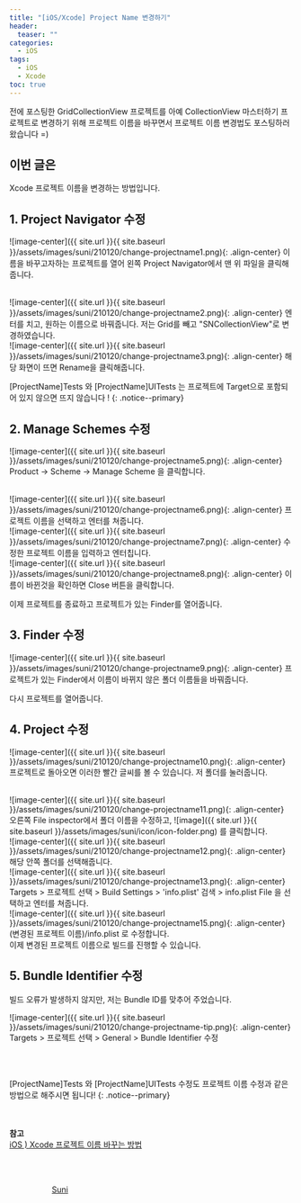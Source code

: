 ```yaml
---
title: "[iOS/Xcode] Project Name 변경하기"
header:
  teaser: ""
categories:
  - iOS
tags:
  - iOS
  - Xcode
toc: true
---
```


전에 포스팅한 GridCollectionView 프로젝트를 아예 CollectionView 마스터하기 프로젝트로 변경하기 위해 프로젝트 이름을 바꾸면서 프로젝트 이름 변경법도 포스팅하러 왔습니다 =)

## 이번 글은
Xcode 프로젝트 이름을 변경하는 방법입니다.


## 1. Project Navigator 수정

![image-center]({{ site.url }}{{ site.baseurl }}/assets/images/suni/210120/change-projectname1.png){: .align-center}
이름을 바꾸고자하는 프로젝트를 열어 왼쪽 Project Navigator에서 맨 위 파일을 클릭해줍니다.

<br>
![image-center]({{ site.url }}{{ site.baseurl }}/assets/images/suni/210120/change-projectname2.png){: .align-center}
엔터를 치고, 원하는 이름으로 바꿔줍니다.
저는 Grid를 빼고 "SNCollectionView"로 변경하였습니다.

<br>
![image-center]({{ site.url }}{{ site.baseurl }}/assets/images/suni/210120/change-projectname3.png){: .align-center}
해당 화면이 뜨면 Rename을 클릭해줍니다.

[ProjectName]Tests 와 [ProjectName]UITests 는 프로젝트에 Target으로 포함되어 있지 않으면 뜨지 않습니다 !
{: .notice--primary}


## 2. Manage Schemes 수정

![image-center]({{ site.url }}{{ site.baseurl }}/assets/images/suni/210120/change-projectname5.png){: .align-center}
Product -> Scheme -> Manage Scheme 을 클릭합니다.

<br>
![image-center]({{ site.url }}{{ site.baseurl }}/assets/images/suni/210120/change-projectname6.png){: .align-center}
프로젝트 이름을 선택하고 엔터를 쳐줍니다.

<br>
![image-center]({{ site.url }}{{ site.baseurl }}/assets/images/suni/210120/change-projectname7.png){: .align-center}
수정한 프로젝트 이름을 입력하고 엔터칩니다.

<br>
![image-center]({{ site.url }}{{ site.baseurl }}/assets/images/suni/210120/change-projectname8.png){: .align-center}
이름이 바뀐것을 확인하면 Close 버튼을 클릭합니다.

이제 프로젝트를 종료하고 프로젝트가 있는 Finder를 열어줍니다.

## 3. Finder 수정

![image-center]({{ site.url }}{{ site.baseurl }}/assets/images/suni/210120/change-projectname9.png){: .align-center}
프로젝트가 있는 Finder에서 이름이 바뀌지 않은 폴더 이름들을 바꿔줍니다.

다시 프로젝트를 열어줍니다.


## 4. Project 수정

![image-center]({{ site.url }}{{ site.baseurl }}/assets/images/suni/210120/change-projectname10.png){: .align-center}
프로젝트로 돌아오면 이러한 빨간 글씨를 볼 수 있습니다.
저 폴더를 눌러줍니다.

<br>
![image-center]({{ site.url }}{{ site.baseurl }}/assets/images/suni/210120/change-projectname11.png){: .align-center}
오른쪽 File inspector에서 폴더 이름을 수정하고, ![image]({{ site.url }}{{ site.baseurl }}/assets/images/suni/icon/icon-folder.png) 를 클릭합니다.

<br>
![image-center]({{ site.url }}{{ site.baseurl }}/assets/images/suni/210120/change-projectname12.png){: .align-center}
해당 안쪽 폴더를 선택해줍니다.

<br>
![image-center]({{ site.url }}{{ site.baseurl }}/assets/images/suni/210120/change-projectname13.png){: .align-center}
Targets > 프로젝트 선택 > Build Settings > 'info.plist' 검색 > info.plist File 을 선택하고 엔터를 쳐줍니다.

<br>
![image-center]({{ site.url }}{{ site.baseurl }}/assets/images/suni/210120/change-projectname15.png){: .align-center}
(변경된 프로젝트 이름)/info.plist 로 수정합니다.

<br>
이제 변경된 프로젝트 이름으로 빌드를 진행할 수 있습니다. 

## 5. Bundle Identifier 수정

빌드 오류가 발생하지 않지만, 저는 Bundle ID를 맞추어 주었습니다.

![image-center]({{ site.url }}{{ site.baseurl }}/assets/images/suni/210120/change-projectname-tip.png){: .align-center}
Targets > 프로젝트 선택 > General > Bundle Identifier 수정

<br><br>

[ProjectName]Tests 와 [ProjectName]UITests 수정도 프로젝트 이름 수정과 같은 방법으로 해주시면 됩니다!
{: .notice--primary}

<br><br>
**참고**<br>
[iOS ) Xcode 프로젝트 이름 바꾸는 방법](https://zeddios.tistory.com/286)

<br><br>
<figure style="width: 100px" class="align-center">
<a href="https://sunidev.github.io/">
  <img href="https://sunidev.github.io/" src="{{ site.url }}{{ site.baseurl }}/assets/images/suni/profile.png" alt="">
  <figcaption align="center">Suni</figcaption>
  </a>
</figure>
